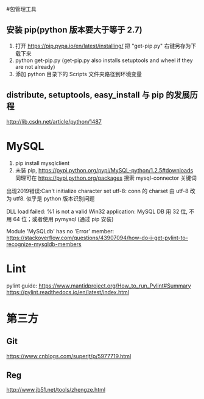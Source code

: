 #包管理工具
## 安装 pip(python 版本要大于等于 2.7)
1. 打开 https://pip.pypa.io/en/latest/installing/ 把 "get-pip.py" 右键另存为下载下来
2. python get-pip.py (get-pip.py also installs setuptools and wheel if they are not already)
3. 添加 python 目录下的 Scripts 文件夹路径到环境变量

## distribute, setuptools, easy_install 与 pip 的发展历程
http://lib.csdn.net/article/python/1487 

# MySQL
1. pip install mysqlclient
2. 未装 pip, https://pypi.python.org/pypi/MySQL-python/1.2.5#downloads
同理可在 https://pypi.python.org/packages 搜索 mysql-connector 关键词

出现2019错误:Can't initialize character set utf-8: conn 的 charset 由 utf-8 改为 utf8. 似乎是 python 版本识别问题

DLL load failed: %1 is not a valid Win32 application: MySQL DB 用 32 位, 不用 64 位；或者使用 pymysql (通过 pip 安装)

Module 'MySQLdb' has no 'Error' member: https://stackoverflow.com/questions/43907094/how-do-i-get-pylint-to-recognize-mysqldb-members

# Lint
pylint guide: https://www.mantidproject.org/How_to_run_Pylint#Summary  https://pylint.readthedocs.io/en/latest/index.html

# 第三方
## Git
https://www.cnblogs.com/superjt/p/5977719.html
## Reg
http://www.jb51.net/tools/zhengze.html
